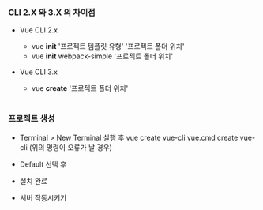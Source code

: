 ### CLI 2.X 와 3.X 의 차이점 

- Vue CLI 2.x
  - vue **init** '프로젝트 템플릿 유형' '프로젝트 폴더 위치'
  - vue **init** webpack-simple '프로젝트 폴더 위치'

- Vue CLI 3.x
  - vue **create** '프로젝트 폴더 위치'

#

### 프로젝트 생성 
- Terminal > New Terminal 실행 후 
  vue create vue-cli 
  vue.cmd create vue-cli (위의 명령이 오류가 날 경우)
  
- Default 선택 후 

- 설치 완료 

- 서버 작동시키기 



